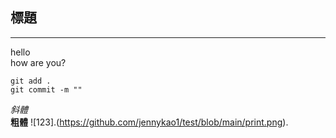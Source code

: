 ## 標題
---
hello <br>
how are you?
```
git add .
git commit -m ""
```
*斜體*<BR>
__粗體__
![123].(https://github.com/jennykao1/test/blob/main/print.png).
